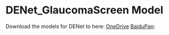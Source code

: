 # DENet_GlaucomaScreen Model

Download the models for DENet to here: [OneDrive](https://1drv.ms/f/s!ArBRrL8ao6jzmkFHvpKCrwVzRdVh) [BaiduPan](https://pan.baidu.com/s/1eDT0N4tQsWI4McyGB36vLw):
